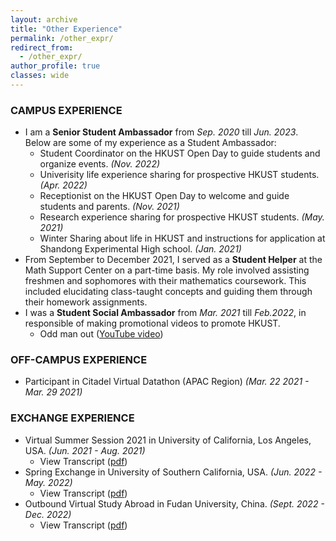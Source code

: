```yaml
---
layout: archive
title: "Other Experience"
permalink: /other_expr/
redirect_from:
  - /other_expr/
author_profile: true
classes: wide
---
```


### CAMPUS EXPERIENCE

- I am a **Senior Student Ambassador** from _Sep. 2020_ till _Jun. 2023_. Below are some of my experience as a Student Ambassador:
  - Student Coordinator on the HKUST Open Day to guide students and organize events. _(Nov. 2022)_
  - Univerisity life experience sharing for prospective HKUST students. _(Apr. 2022)_
  - Receptionist on the HKUST Open Day to welcome and guide students and parents. _(Nov. 2021)_
  - Research experience sharing for prospective HKUST students. _(May. 2021)_
  - Winter Sharing about life in HKUST and instructions for application at Shandong Experimental High school. _(Jan. 2021)_
- From September to December 2021, I served as a **Student Helper** at the Math Support Center on a part-time basis. My role involved assisting freshmen and sophomores with their mathematics coursework. This included elucidating class-taught concepts and guiding them through their homework assignments.
- I was a **Student Social Ambassador** from _Mar. 2021_ till _Feb.2022_, in responsible of making promotional videos to promote HKUST.
  - Odd man out ([YouTube video](https://www.youtube.com/watch?v=Hus4UkSGgG8))

### OFF-CAMPUS EXPERIENCE

- Participant in Citadel Virtual Datathon (APAC Region) _(Mar. 22 2021 - Mar. 29 2021)_

### EXCHANGE EXPERIENCE

- Virtual Summer Session 2021 in University of California, Los Angeles, USA. _(Jun. 2021 - Aug. 2021)_
  - View Transcript ([pdf](../assets/files/uclatrans.pdf))
- Spring Exchange in University of Southern California, USA. _(Jun. 2022 - May. 2022)_
  - View Transcript ([pdf](../assets/files/usctrans.pdf))
- Outbound Virtual Study Abroad in Fudan University, China. _(Sept. 2022 - Dec. 2022)_
  - View Transcript ([pdf](../assets/files/fudantrans.pdf))
